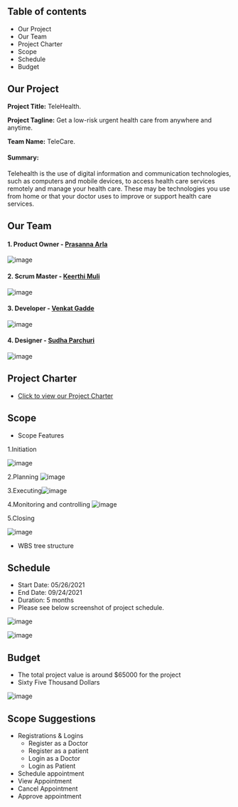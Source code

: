 ## Table of contents ##
- Our Project
- Our Team
- Project Charter
- Scope
- Schedule
- Budget


## Our Project ##
**Project Title:** TeleHealth.

**Project Tagline:** Get a low-risk urgent health care from anywhere and anytime.

**Team Name:** TeleCare.

#### Summary: ####
Telehealth is the use of digital information and communication technologies, such as computers and mobile devices, to access health care services remotely and manage your health care. These may be technologies you use from home or that your doctor uses to improve or support health care services.


## Our Team ##
#### 1. Product Owner - [Prasanna Arla](https://github.com/PRASANNAARLA) ###

![image](https://user-images.githubusercontent.com/77706824/119590803-1849c380-bd9b-11eb-92b5-20b18b57aea7.png)


#### 2. Scrum Master - [Keerthi Muli](https://github.com/KeerthiMuli) ####

![image](https://user-images.githubusercontent.com/77706824/119589651-db7ccd00-bd98-11eb-9c73-8d76f13c5fb1.png)


#### 3. Developer - [Venkat Gadde](https://github.com/VenkatGadde9999/) ####


![image](https://user-images.githubusercontent.com/77706824/119590080-b8065200-bd99-11eb-96f8-fbcebf37dcc3.png)

#### 4. Designer - [Sudha Parchuri](https://github.com/SudhaP10/) ####


![image](https://user-images.githubusercontent.com/84041794/119570377-a4e18b00-bd75-11eb-9fb6-dce8bf2a22d1.png)

## Project Charter ##
* [Click to view our Project Charter](Markdown/Charter.md)


## Scope ##

- Scope Features

1.Initiation

![image](https://user-images.githubusercontent.com/77756728/119886846-0d0caa00-bef9-11eb-8b9f-f10fbe7b1e6c.png)

2.Planning
![image](https://user-images.githubusercontent.com/77756728/119886890-19910280-bef9-11eb-8264-008c2c3083de.png)

3.Executing![image](https://user-images.githubusercontent.com/77756728/119886961-29104b80-bef9-11eb-8b2e-b63ade6dedc3.png)

4.Monitoring and controlling
![image](https://user-images.githubusercontent.com/77756728/119887012-388f9480-bef9-11eb-9195-e3adc0e19cbc.png)

5.Closing
  
![image](https://user-images.githubusercontent.com/77756728/119887045-434a2980-bef9-11eb-96a1-1cbafdce186a.png)

- WBS tree structure


## Schedule ##
- Start Date: 05/26/2021
- End Date: 09/24/2021
- Duration: 5 months
- Please see below screenshot of project schedule.

![image](https://user-images.githubusercontent.com/84041794/119722640-2ac30c00-be32-11eb-9e34-4d3bf97cb47f.png)

![image](https://user-images.githubusercontent.com/84041794/119722662-31ea1a00-be32-11eb-9ded-8fce248c679c.png)


## Budget ##

- The total project value is around $65000 for the project
- Sixty Five Thousand Dollars

![image](https://user-images.githubusercontent.com/77706824/119734229-47fed700-be40-11eb-8aa2-a474de1bf887.png)



## Scope Suggestions ##
  - Registrations & Logins
    - Register as a Doctor
    - Register as a patient
    - Login as a Doctor
    - Login as Patient
  - Schedule appointment
  - View Appointment
  - Cancel Appointment
  - Approve appointment
